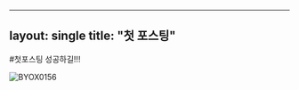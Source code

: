 ----
layout: single
title: "첫 포스팅"
----
#첫포스팅 성공하길!!! 

![BYOX0156](C:\Users\kimjm\OneDrive\문서\jimin-github-blog\images\2021-10-03-first\BYOX0156.JPG)
